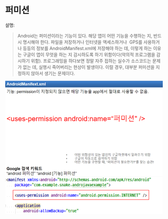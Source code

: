 # 퍼미션
설명: 
> Android는 퍼미션이라는 기능이 있다. 해당 앱이 어떤 기능을 수행하는 지, 반드시 명시해야 한다. 파일을 저장하거나 인터넷을 액세스하거나  GPS를 사용하거나 등등의 정보를 AndroidManifest.xml에 저장해야 하는 데, 이렇게 하는 이유는 구글이 앱이 무엇을 하는 지 감시하도록 하기 위함이다(악의적 프로그램을 감시하기 위함). 프로그래밍을 하다보면 정말 자주 접하는 실수가 소스코드는 문제가 없는 데, 실행시 죽어버리는 현상이 발생이다. 이럴 경우, 대부분 퍼미션을 지정하지 않아서 생기는 문제이다.  

![](/images/image56.png)
![](/images/image33.png)

